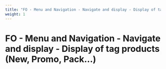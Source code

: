 ```yaml
---
title: "FO - Menu and Navigation - Navigate and display - Display of tag products (New, Promo, Pack...)"
weight: 1
---
```


# FO - Menu and Navigation - Navigate and display - Display of tag products (New, Promo, Pack...)
